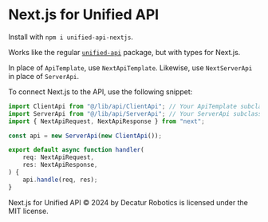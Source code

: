 # Next.js for Unified API

Install with `npm i unified-api-nextjs`.

Works like the regular [`unified-api`](https://www.npmjs.com/package/unified-api) package, but with types for Next.js.

In place of `ApiTemplate`, use `NextApiTemplate`. Likewise, use `NextServerApi` in place of `ServerApi`.

To connect Next.js to the API, use the following snippet:

```typescript
import ClientApi from "@/lib/api/ClientApi"; // Your ApiTemplate subclass
import ServerApi from "@/lib/api/ServerApi"; // Your ServerApi subclass
import { NextApiRequest, NextApiResponse } from "next";

const api = new ServerApi(new ClientApi());

export default async function handler(
	req: NextApiRequest,
	res: NextApiResponse,
) {
	api.handle(req, res);
}
```

Next.js for Unified API © 2024 by Decatur Robotics is licensed under the MIT license.
